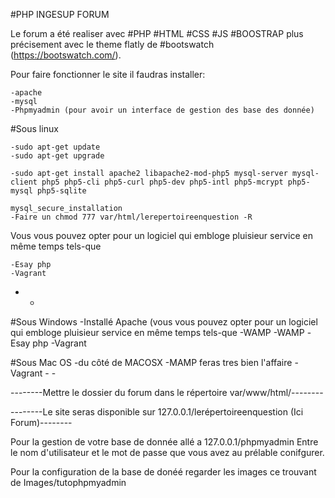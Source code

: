 #PHP INGESUP FORUM

Le forum a été realiser avec #PHP #HTML #CSS #JS #BOOSTRAP plus précisement avec le theme flatly de #bootswatch (https://bootswatch.com/).

Pour faire fonctionner le site il faudras installer:

	-apache
	-mysql
	-Phpmyadmin (pour avoir un interface de gestion des base des donnée)

#Sous linux

	-sudo apt-get update
	-sudo apt-get upgrade

	-sudo apt-get install apache2 libapache2-mod-php5 mysql-server mysql-client php5 php5-cli php5-curl php5-dev php5-intl php5-mcrypt php5-mysql php5-sqlite
	
	mysql_secure_installation
	-Faire un chmod 777 var/html/lerepertoireenquestion -R

Vous vous pouvez opter pour un logiciel qui embloge pluisieur service en même temps tels-que
	
	-Esay php
	-Vagrant
-	-
		
#Sous Windows
	-Installé Apache (vous vous pouvez opter pour un logiciel qui embloge pluisieur service en même temps tels-que
		-WAMP 
		-WAMP
		-Esay php
		-Vagrant

#Sous Mac OS
	-du côté de MACOSX
		-MAMP feras tres bien l'affaire
		-Vagrant
		-
		-

--------Mettre le dossier du forum dans le répertoire var/www/html/--------

--------Le site seras disponible sur 127.0.0.1/lerépertoireenquestion (Ici Forum)--------

Pour la gestion de votre base de donnée allé a 127.0.0.1/phpmyadmin
Entre le nom d'utilisateur et le mot de passe que vous avez au prélable conifgurer.


Pour la configuration de la base de donéé regarder les images ce trouvant de Images/tutophpmyadmin
